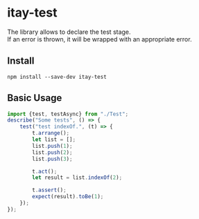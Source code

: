 # itay-test
The library allows to declare the test stage.  
If an error is thrown, it will be wrapped with an appropriate error.

## Install
`npm install --save-dev itay-test`

## Basic Usage
```ts
import {test, testAsync} from "./Test";
describe("Some tests", () => {
    test("test indexOf.", (t) => {
        t.arrange();
        let list = [];
        list.push(1);
        list.push(2);
        list.push(3);

        t.act();
        let result = list.indexOf(2);

        t.assert();
        expect(result).toBe(1);
    });
});
```